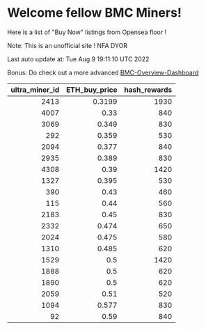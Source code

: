 # Welcome fellow BMC Miners!
Here is a list of "Buy Now" listings from Opensea floor !

Note: This is an unofficial site ! NFA DYOR

Last auto update at: Tue Aug  9 19:11:10 UTC 2022

Bonus: Do check out a more advanced [BMC-Overview-Dashboard](https://dune.com/defifunk/BMC-Overview-Dashboard)


|   ultra_miner_id |   ETH_buy_price |   hash_rewards |
|-----------------:|----------------:|---------------:|
|             2413 |          0.3199 |           1930 |
|             4007 |          0.33   |            840 |
|             3069 |          0.349  |            830 |
|              292 |          0.359  |            530 |
|             2094 |          0.377  |            840 |
|             2935 |          0.389  |            830 |
|             4308 |          0.39   |           1420 |
|             1327 |          0.395  |            530 |
|              390 |          0.43   |            460 |
|              115 |          0.44   |            560 |
|             2183 |          0.45   |            830 |
|             2332 |          0.474  |            650 |
|             2024 |          0.475  |            580 |
|             1310 |          0.485  |            620 |
|             1529 |          0.5    |           1420 |
|             1888 |          0.5    |            620 |
|             1890 |          0.5    |            620 |
|             2059 |          0.51   |            520 |
|             1094 |          0.577  |            830 |
|               92 |          0.59   |            840 |